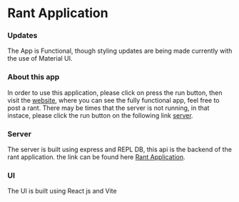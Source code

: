 # Rant Application

### Updates
The App is Functional, though styling updates are being made currently with the use of Material UI.

### About this app
In order to use this application, please click on press the run button, then visit the [website](https://rant.razzjava.repl.co/), where you can see the fully functional app, feel free to post a rant.
There may be times that the server is not running, in that instace, please click the run button on the following link [server](https://replit.com/@Razzjava/rant-server?v=1).

### Server
The server is built using express and REPL DB, this api is the backend of the rant application. the link can be found here [Rant Application](https://replit.com/@Razzjava/rant?v=1).

### UI
The UI is built using React js and Vite